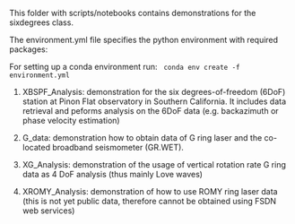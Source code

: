 This folder with scripts/notebooks contains demonstrations for the sixdegrees class.

The environment.yml file specifies the python environment with required packages: 

For setting up a conda environment run:
<code> conda env create -f environment.yml </code> 

1) XBSPF_Analysis: 
demonstration for the six degrees-of-freedom (6DoF) station at Pinon Flat observatory in Southern California. It includes data retrieval and peforms analysis on the 6DoF data (e.g. backazimuth or phase velocity estimation)

2) G_data:
demonstration how to obtain data of G ring laser and the co-located broadband seismometer (GR.WET).

3) XG_Analysis:
demonstration of the usage of vertical rotation rate G ring data as 4 DoF analysis (thus mainly Love waves)

4) XROMY_Analysis:
demonstration of how to use ROMY ring laser data (this is not yet public data, therefore cannot be obtained using FSDN web services)
